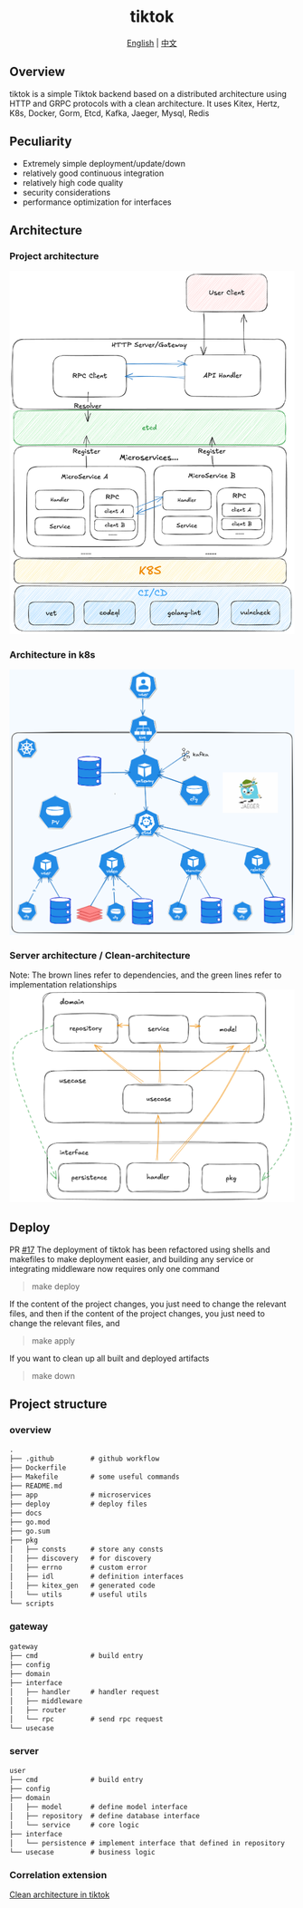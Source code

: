 <div align="center">
  <h1 style="display: inline-block; vertical-align: middle;">tiktok</h1>
</div>

<div align="center">
  <a href="#overview">English</a> | <a href="docs/README.zh.md">中文</a>
</div>

## <a id="overview"></a>Overview

tiktok is a simple Tiktok backend based on a distributed architecture using HTTP and GRPC protocols with a clean architecture. It uses Kitex, Hertz, K8s, Docker, Gorm, Etcd, Kafka, Jaeger, Mysql, Redis
## Peculiarity
- Extremely simple deployment/update/down
- relatively good continuous integration
- relatively high code quality
- security considerations
- performance optimization for interfaces

## Architecture
### Project architecture
![tiktok-Architecture](docs/architecture.png)

### Architecture in k8s
![tiktok-k8s](docs/k8s-pod.png)

### Server architecture / Clean-architecture
Note: The brown lines refer to dependencies, and the green lines refer to implementation relationships
![tiktok-service](docs/tiktok-clean-architecture.png)

## Deploy
PR [#17](https://github.com/mutezebra/tiktok/pull/17) The deployment of tiktok has been refactored using shells and makefiles to make deployment easier, and building any service or integrating middleware now requires only one command
> make deploy

If the content of the project changes, you just need to change the relevant files, and then if the content of the project changes, you just need to change the relevant files, and
> make apply

If you want to clean up all built and deployed artifacts
> make down

## Project structure

### overview
```text
.
├── .github         # github workflow
├── Dockerfile
├── Makefile        # some useful commands
├── README.md
├── app             # microservices
├── deploy          # deploy files
├── docs
├── go.mod
├── go.sum
├── pkg
│   ├── consts      # store any consts
│   ├── discovery   # for discovery
│   ├── errno       # custom error
│   ├── idl         # definition interfaces
│   ├── kitex_gen   # generated code
│   └── utils       # useful utils
└── scripts
```

### gateway
```text
gateway
├── cmd             # build entry
├── config
├── domain
├── interface
│   ├── handler     # handler request
│   ├── middleware
│   ├── router
│   └── rpc         # send rpc request
└── usecase
```

### server
```text
user
├── cmd             # build entry
├── config
├── domain
│   ├── model       # define model interface
│   ├── repository  # define database interface
│   └── service     # core logic
├── interface
│   └── persistence # implement interface that defined in repository
└── usecase         # business logic
```

### Correlation extension
[Clean architecture in tiktok](https://mutezebra.github.io/blog/posts/clean-architecture-in-tiktok/)
